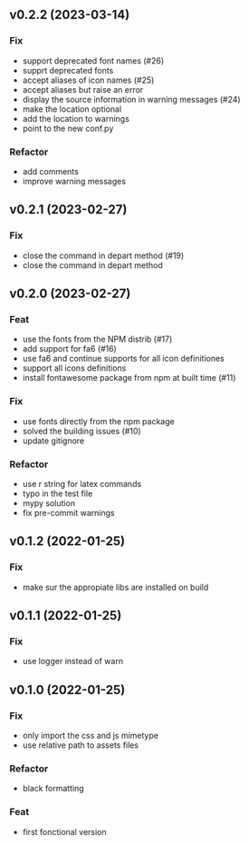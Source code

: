 ## v0.2.2 (2023-03-14)

### Fix

- support deprecated font names (#26)
- supprt deprecated fonts
- accept aliases of icon names (#25)
- accept aliases but raise an error
- display the source information in warning messages (#24)
- make the location optional
- add the location to warnings
- point to the new conf.py

### Refactor

- add comments
- improve warning messages

## v0.2.1 (2023-02-27)

### Fix

- close the command in depart method (#19)
- close the command in depart method

## v0.2.0 (2023-02-27)

### Feat

- use the fonts from the NPM distrib (#17)
- add support for fa6 (#16)
- use fa6 and continue supports for all icon definitiones
- support all icons definitions
- install fontawesome package from npm at built time (#11)

### Fix

- use fonts directly from the npm package
- solved the building issues (#10)
- update gitignore

### Refactor

- use r string for latex commands
- typo in the test file
- mypy solution
- fix pre-commit warnings

## v0.1.2 (2022-01-25)

### Fix

- make sur the appropiate libs are installed on build

## v0.1.1 (2022-01-25)

### Fix

- use logger instead of warn

## v0.1.0 (2022-01-25)

### Fix

- only import the css and js mimetype
- use relative path to assets files

### Refactor

- black formatting

### Feat

- first fonctional version
